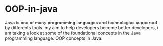 # OOP-in-java
Java is one of many programming languages and technologies supported by differents tools. my aim to help developers become better developers,  i am taking a look at some of the foundational concepts in the Java programming language. OOP concepts in Java.

